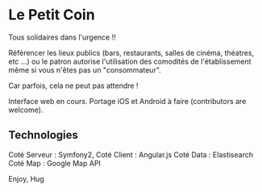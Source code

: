 Le Petit Coin
=============

Tous solidaires dans l'urgence !!

Référencer les lieux publics (bars, restaurants, salles de cinéma, théatres, etc ...)
ou le patron autorise l'utilisation des comodités de l'établissement même si vous
n'êtes pas un "consommateur".

Car parfois, cela ne peut pas attendre !

Interface web en cours.
Portage iOS et Android à faire (contributors are welcome).


Technologies
------------

Coté Serveur : Symfony2,
Coté Client : Angular.js
Coté Data : Elastisearch
Coté Map : Google Map API

Enjoy,
Hug
